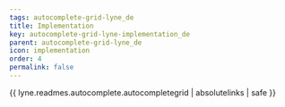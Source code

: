 ```yaml
---
tags: autocomplete-grid-lyne_de
title: Implementation
key: autocomplete-grid-lyne-implementation_de
parent: autocomplete-grid-lyne_de
icon: implementation
order: 4
permalink: false  
---
```

{{ lyne.readmes.autocomplete.autocompletegrid | absolutelinks | safe }}


